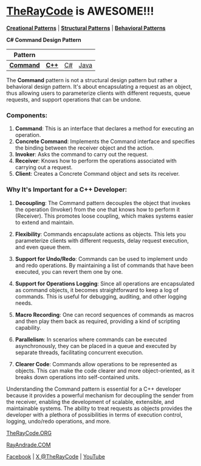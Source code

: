 # [TheRayCode](../../../README.md) is AWESOME!!!

**[Creational Patterns](../README.md)** | **[Structural Patterns](../../Structural/README.md)** | **[Behavioral Patterns](../../Behavioral/README.md)**

**C# Command Design Pattern**

|Pattern|   |   |   |
|---|---|---|---|
| [**Command**](Command/README.md) | [**C++**](../../../CPP/Structural/Command/README.md) | [C#](../../../Csharp/Structural/Command/README.md) | [Java](../../../Java/Structural/Command/README.md) |

The **Command** pattern is not a structural design pattern but rather a behavioral design pattern. It's about encapsulating a request as an object, thus allowing users to parameterize clients with different requests, queue requests, and support operations that can be undone.

### Components:
1. **Command**: This is an interface that declares a method for executing an operation.
2. **Concrete Command**: Implements the Command interface and specifies the binding between the receiver object and the action.
3. **Invoker**: Asks the command to carry out the request.
4. **Receiver**: Knows how to perform the operations associated with carrying out a request.
5. **Client**: Creates a Concrete Command object and sets its receiver.

### Why It's Important for a C++ Developer:

1. **Decoupling**: The Command pattern decouples the object that invokes the operation (Invoker) from the one that knows how to perform it (Receiver). This promotes loose coupling, which makes systems easier to extend and maintain.

2. **Flexibility**: Commands encapsulate actions as objects. This lets you parameterize clients with different requests, delay request execution, and even queue them. 

3. **Support for Undo/Redo**: Commands can be used to implement undo and redo operations. By maintaining a list of commands that have been executed, you can revert them one by one.

4. **Support for Operations Logging**: Since all operations are encapsulated as command objects, it becomes straightforward to keep a log of commands. This is useful for debugging, auditing, and other logging needs.

5. **Macro Recording**: One can record sequences of commands as macros and then play them back as required, providing a kind of scripting capability.

6. **Parallelism**: In scenarios where commands can be executed asynchronously, they can be placed in a queue and executed by separate threads, facilitating concurrent execution.

7. **Clearer Code**: Commands allow operations to be represented as objects. This can make the code clearer and more object-oriented, as it breaks down operations into self-contained units.

Understanding the Command pattern is essential for a C++ developer because it provides a powerful mechanism for decoupling the sender from the receiver, enabling the development of scalable, extensible, and maintainable systems. The ability to treat requests as objects provides the developer with a plethora of possibilities in terms of execution control, logging, undo/redo operations, and more.


[TheRayCode.ORG](https://www.TheRayCode.org)

[RayAndrade.COM](https://www.RayAndrade.com)

[Facebook](https://www.facebook.com/TheRayCode/) | [X @TheRayCode](https://www.x.com/TheRayCode/) | [YouTube](https://www.youtube.com/TheRayCode/)
